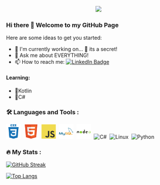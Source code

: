 <div id="header" align="center">
  <img src="https://media.giphy.com/media/ZeFG00TVXs54Pw4c8e/giphy.gif" width="300"/>
</div>

### Hi there 👋 Welcome to my GitHub Page

Here are some ideas to get you started:
<!--  🔭 I’m currently working on --> 
- 🌱 I'm currently working on... 🤭 its a secret!
- 💬 Ask me about EVERYTHING! 
- 📫 How to reach me: <a href="https://www.linkedin.com/in/yonglin-xu/"><img src="https://img.shields.io/badge/LinkedIn-blue?style=for-the-badge&logo=linkedin&logoColor=white" alt="LinkedIn Badge"/></a>

#### Learning:
- 🤔Kotlin
- 🤔C#


### :hammer_and_wrench: Languages and Tools :
<div>
  <img src="https://github.com/devicons/devicon/blob/master/icons/css3/css3-plain-wordmark.svg"  title="CSS3" alt="CSS" width="40" height="40"/>&nbsp;
  <img src="https://github.com/devicons/devicon/blob/master/icons/html5/html5-original.svg" title="HTML5" alt="HTML" width="40" height="40"/>&nbsp;
  <img src="https://github.com/devicons/devicon/blob/master/icons/javascript/javascript-original.svg" title="JavaScript" alt="JavaScript" width="40" height="40"/>&nbsp;
  <img src="https://github.com/devicons/devicon/blob/master/icons/mysql/mysql-original-wordmark.svg" title="MySQL"  alt="MySQL" width="40" height="40"/>&nbsp;
  <img src="https://github.com/devicons/devicon/blob/master/icons/nodejs/nodejs-original-wordmark.svg" title="NodeJS" alt="NodeJS" width="40" height="40"/>&nbsp;
  <img src="https://icongr.am/devicon/csharp-original.svg?size=128&color=currentColor" title="C#" alt="C#" width="40" height="40"/>&nbsp;
  <img src="https://icongr.am/devicon/linux-original.svg?size=128&color=currentColor" title="Linux" alt="Linux" width="40" height="40"/>&nbsp;
  <img src="https://icongr.am/devicon/python-original-wordmark.svg?size=128&color=currentColor" title="Python" alt="Python" width="40" height="40"/>&nbsp;
</div>




### :fire: My Stats :
[![GitHub Streak](http://github-readme-streak-stats.herokuapp.com?user=yonglinnnnnn&theme=light&background=ffffff)](https://git.io/streak-stats)
<!-- [![Top Langs](https://github-readme-stats.vercel.app/api/top-langs/?username=yonglinnnnnn&layout=compact&theme=vision-friendly-light)](https://github.com/anuraghazra/github-readme-stats) -->

[![Top Langs](https://github-readme-stats.vercel.app/api/top-langs/?username=yonglinnnnnn&layout=compact&theme=light)](https://github.com/anuraghazra/github-readme-stats)




